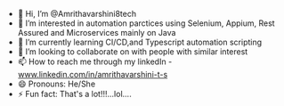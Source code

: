 - 👋 Hi, I’m @Amrithavarshini8tech
- 👀 I’m interested in automation parctices using Selenium, Appium, Rest Assured and Microservices mainly on Java
- 🌱 I’m currently learning CI/CD,and Typescript automation scripting
- 💞️ I’m looking to collaborate on with people with similar interest
- 📫 How to reach me through my linkedIn - www.linkedin.com/in/amrithavarshini-t-s
- 😄 Pronouns: He/She
- ⚡ Fun fact: That's a lot!!!...lol....

<!---
Amrithavarshini8tech/Amrithavarshini8tech is a ✨ special ✨ repository because its `README.md` (this file) appears on your GitHub profile.
You can click the Preview link to take a look at your changes.
--->
